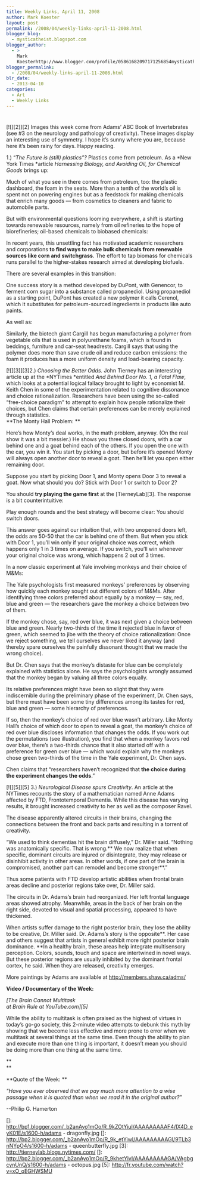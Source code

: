 ```yaml
---
title: Weekly Links, April 11, 2008
author: Mark Koester
layout: post
permalink: /2008/04/weekly-links-april-11-2008.html
blogger_blog:
  - mysticatheist.blogspot.com
blogger_author:
  - >
    Mark
    Koesterhttp://www.blogger.com/profile/05861682097171256854mysticatheist@gmail.com
blogger_permalink:
  - /2008/04/weekly-links-april-11-2008.html
blr_date:
  - 2013-04-10
categories:
  - Art
  - Weekly Links
---
```

# 

[![][2]][2] 
Images this week come from Adams’ ABC Book of Invertebrates (see #3 on the neurology and pathology of creativity). These images display an interesting use of symmetry. I hope it’s sunny where you are, because here it’s been rainy for days. Happy reading.

1.) “*The Future is (still) plastics”?* Plastics come from petroleum. As a *New York Times *article *Harnessing Biology, and Avoiding Oil, for Chemical Goods* brings up: 

Much of what you see in there comes from petroleum, too: the plastic dashboard, the foam in the seats. More than a tenth of the world’s oil is spent not on powering engines but as a feedstock for making chemicals that enrich many goods — from cosmetics to cleaners and fabric to automobile parts. 

But with environmental questions looming everywhere, a shift is starting towards renewable resources, namely from oil refineries to the hope of biorefineries; oil-based chemicals to biobased chemicals:  

In recent years, this unsettling fact has motivated academic researchers and corporations **to find ways to make bulk chemicals from renewable sources like corn and switchgrass**. The effort to tap biomass for chemicals runs parallel to the higher-stakes research aimed at developing biofuels. 

There are several examples in this transition: 

One success story is a method developed by DuPont, with Genencor, to ferment corn sugar into a substance called propanediol. Using propanediol as a starting point, DuPont has created a new polymer it calls Cerenol, which it substitutes for petroleum-sourced ingredients in products like auto paints. 

As well as: 

Similarly, the biotech giant Cargill has begun manufacturing a polymer from vegetable oils that is used in polyurethane foams, which is found in beddings, furniture and car-seat headrests. Cargill says that using the polymer does more than save crude oil and reduce carbon emissions: the foam it produces has a more uniform density and load-bearing capacity.

[![][3]][3]2.) *Choosing the Better Odds.* John Tierney has an interesting article up at the *NYTimes *entitled *And Behind Door No. 1, a Fatal Flaw*, which looks at a potential logical fallacy brought to light by economist M. Keith Chen in some of the experimentation related to cognitive dissonance and choice rationalization. Researchers have been using the so-called “free-choice paradigm” to attempt to explain how people rationalize their choices, but Chen claims that certain preferences can be merely explained through statistics.  
**The Monty Hall Problem: **

Here’s how Monty’s deal works, in the math problem, anyway. (On the real show it was a bit messier.) He shows you three closed doors, with a car behind one and a goat behind each of the others. If you open the one with the car, you win it. You start by picking a door, but before it’s opened Monty will always open another door to reveal a goat. Then he’ll let you open either remaining door.

Suppose you start by picking Door 1, and Monty opens Door 3 to reveal a goat. Now what should you do? Stick with Door 1 or switch to Door 2? 

You should **try playing the game first** at the [TierneyLab][3]. The response is a bit counterintuitive: 

Play enough rounds and the best strategy will become clear: You should switch doors. 

This answer goes against our intuition that, with two unopened doors left, the odds are 50-50 that the car is behind one of them. But when you stick with Door 1, you’ll win only if your original choice was correct, which happens only 1 in 3 times on average. If you switch, you’ll win whenever your original choice was wrong, which happens 2 out of 3 times.

In a now classic experiment at Yale involving monkeys and their choice of M&Ms: 

The Yale psychologists first measured monkeys’ preferences by observing how quickly each monkey sought out different colors of M&Ms. After identifying three colors preferred about equally by a monkey — say, red, blue and green — the researchers gave the monkey a choice between two of them. 

If the monkey chose, say, red over blue, it was next given a choice between blue and green. Nearly two-thirds of the time it rejected blue in favor of green, which seemed to jibe with the theory of choice rationalization: Once we reject something, we tell ourselves we never liked it anyway (and thereby spare ourselves the painfully dissonant thought that we made the wrong choice). 

But Dr. Chen says that the monkey’s distaste for blue can be completely explained with statistics alone. He says the psychologists wrongly assumed that the monkey began by valuing all three colors equally. 

Its relative preferences might have been so slight that they were indiscernible during the preliminary phase of the experiment, Dr. Chen says, but there must have been some tiny differences among its tastes for red, blue and green — some hierarchy of preferences.

If so, then the monkey’s choice of red over blue wasn’t arbitrary. Like Monty Hall’s choice of which door to open to reveal a goat, the monkey’s choice of red over blue discloses information that changes the odds. If you work out the permutations (see illustration), you find that when a monkey favors red over blue, there’s a two-thirds chance that it also started off with a preference for green over blue — which would explain why the monkeys chose green two-thirds of the time in the Yale experiment, Dr. Chen says.

Chen claims that “researchers haven’t recognized that **the choice during the experiment changes the odds**.”  

[![][5]][5] 
3.) *Neurological Disease spurs Creativity*. An article at the NYTimes recounts the story of a mathematician named Anne Adams affected by FTD, Frontotemporal Dementia. While this disease has varying results, it brought increased creativity to her as well as the composer Ravel.  

The disease apparently altered circuits in their brains, changing the connections between the front and back parts and resulting in a torrent of creativity. 

“We used to think dementias hit the brain diffusely,” Dr. Miller said. “Nothing was anatomically specific. That is wrong.** We now realize that when specific, dominant circuits are injured or disintegrate, they may release or disinhibit activity in other areas. In other words, if one part of the brain is compromised, another part can remodel and become stronger**.”

Thus some patients with FTD develop artistic abilities when frontal brain areas decline and posterior regions take over, Dr. Miller said. 

The circuits in Dr. Adams’s brain had reorganized. Her left frontal language areas showed atrophy. Meanwhile, areas in the back of her brain on the right side, devoted to visual and spatial processing, appeared to have thickened. 

When artists suffer damage to the right posterior brain, they lose the ability to be creative, Dr. Miller said. Dr. Adams’s story is the opposite**. Her case and others suggest that artists in general exhibit more right posterior brain dominance. **In a healthy brain, these areas help integrate multisensory perception. Colors, sounds, touch and space are intertwined in novel ways. But these posterior regions are usually inhibited by the dominant frontal cortex, he said. When they are released, creativity emerges. 

More paintings by Adams are available at http://members.shaw.ca/adms/ 

**Video / Documentary of the Week:**

*[The Brain Cannot Multitask  
at Brain Rule at YouTube.com][5]*

While the ability to multitask is often praised as the highest of virtues in today’s go-go society, this 2-minute video attempts to debunk this myth by showing that we become less effective and more prone to error when we multitask at several things at the same time. Even though the ability to plan and execute more than one thing is important, it doesn’t mean you should be doing more than one thing at the same time.

**  
**

**Quote of the Week: **

*"Have you ever observed that we pay much more attention to a wise passage when it is quoted than when we read it in the original author?"*

--Philip G. Hamerton



 []: http://bp1.blogger.com/_b2anAyo1mOo/R_9kZOtYiuI/AAAAAAAAAF4/IX4D_eyK01E/s1600-h/adams - dragonfly.jpg
 []: http://bp2.blogger.com/_b2anAyo1mOo/R_9k_etYiwI/AAAAAAAAAGI/9TLb3nNYpO4/s1600-h/adams - queenbutterfly.jpg
 [3]: http://tierneylab.blogs.nytimes.com/
 []: http://bp2.blogger.com/_b2anAyo1mOo/R_9khetYivI/AAAAAAAAAGA/VAgbgcynUnQ/s1600-h/adams - octopus.jpg
 [5]: http://fr.youtube.com/watch?v=xO_oEGHWSMU